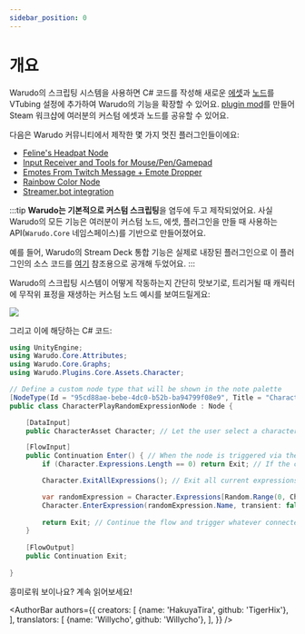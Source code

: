 ```yaml
---
sidebar_position: 0
---
```


# 개요

Warudo의 스크립팅 시스템을 사용하면 C# 코드를 작성해 새로운 [에셋](../assets/overview)과 [노드](../blueprints/overview)를 VTubing 설정에 추가하여 Warudo의 기능을 확장할 수 있어요. [plugin mod](plugin-mod)를 만들어 Steam 워크샵에 여러분의 커스텀 에셋과 노드를 공유할 수 있어요.

다음은 Warudo 커뮤니티에서 제작한 몇 가지 멋진 플러그인들이에요:

* [Feline's Headpat Node](https://steamcommunity.com/sharedfiles/filedetails/?id=3010238299&searchtext=)
* [Input Receiver and Tools for Mouse/Pen/Gamepad](https://steamcommunity.com/sharedfiles/filedetails/?id=3221461980&searchtext=) 
* [Emotes From Twitch Message + Emote Dropper](https://steamcommunity.com/sharedfiles/filedetails/?id=3070622133&searchtext=)
* [Rainbow Color Node](https://steamcommunity.com/sharedfiles/filedetails/?id=3016521495&searchtext=)
* [Streamer.bot integration](https://steamcommunity.com/sharedfiles/filedetails/?id=3260939914&searchtext=)

:::tip
**Warudo는 기본적으로 커스텀 스크립팅**을 염두에 두고 제작되었어요. 사실 Warudo의 모든 기능은 여러분이 커스텀 노드, 에셋, 플러그인을 만들 때 사용하는 API(`Warudo.Core` 네임스페이스)를 기반으로 만들어졌어요.

예를 들어, Warudo의 Stream Deck 통합 기능은 실제로 내장된 플러그인으로 이 플러그인의 소스 코드를 [여기](https://github.com/HakuyaLabs/WarudoPluginExamples) 참조용으로 공개해 두었어요.
:::

Warudo의 스크립팅 시스템이 어떻게 작동하는지 간단히 맛보기로, 트리거될 때 캐릭터에 무작위 표정을 재생하는 커스텀 노드 예시를 보여드릴게요:

![](/doc-img/en-scripting-overview.png)

그리고 이에 해당하는 C# 코드:

```csharp
using UnityEngine;
using Warudo.Core.Attributes;
using Warudo.Core.Graphs;
using Warudo.Plugins.Core.Assets.Character;

// Define a custom node type that will be shown in the note palette
[NodeType(Id = "95cd88ae-bebe-4dc0-b52b-ba94799f08e9", Title = "Character Play Random Expression")]
public class CharacterPlayRandomExpressionNode : Node {

    [DataInput]
    public CharacterAsset Character; // Let the user select a character

    [FlowInput]
    public Continuation Enter() { // When the node is triggered via the "Enter" flow input
        if (Character.Expressions.Length == 0) return Exit; // If the character has no expressions, exit

        Character.ExitAllExpressions(); // Exit all current expressions

        var randomExpression = Character.Expressions[Random.Range(0, Character.Expressions.Length)];
        Character.EnterExpression(randomExpression.Name, transient: false); // Play a random expression
        
        return Exit; // Continue the flow and trigger whatever connected to the "Exit" flow output
    }
    
    [FlowOutput]
    public Continuation Exit;
    
}
```

흥미로워 보이나요? 계속 읽어보세요!

<AuthorBar authors={{
creators: [
{name: 'HakuyaTira', github: 'TigerHix'},
],
translators: [
    {name: 'Willycho', github: 'Willycho'},
],
}} />
